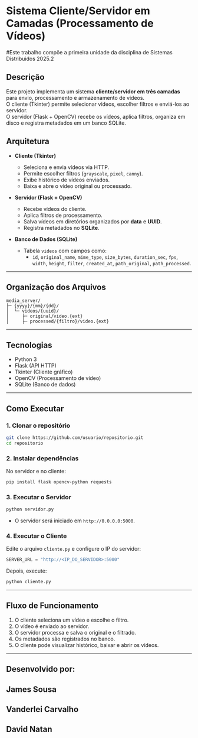 # Sistema Cliente/Servidor em Camadas (Processamento de Vídeos)

#Este trabalho compõe a primeira unidade da disciplina de Sistemas Distribuidos 2025.2

## Descrição
Este projeto implementa um sistema **cliente/servidor em três camadas** para envio, processamento e armazenamento de vídeos.  
O cliente (Tkinter) permite selecionar vídeos, escolher filtros e enviá-los ao servidor.  
O servidor (Flask + OpenCV) recebe os vídeos, aplica filtros, organiza em disco e registra metadados em um banco SQLite.  

##  Arquitetura
- **Cliente (Tkinter)**
  - Seleciona e envia vídeos via HTTP.
  - Permite escolher filtros (`grayscale`, `pixel`, `canny`).
  - Exibe histórico de vídeos enviados.
  - Baixa e abre o vídeo original ou processado.

- **Servidor (Flask + OpenCV)**
  - Recebe vídeos do cliente.
  - Aplica filtros de processamento.
  - Salva vídeos em diretórios organizados por **data** e **UUID**.
  - Registra metadados no **SQLite**.

- **Banco de Dados (SQLite)**
  - Tabela `videos` com campos como:
    - `id`, `original_name`, `mime_type`, `size_bytes`, `duration_sec`, `fps`, `width`, `height`, `filter`, `created_at`, `path_original`, `path_processed`.

---

## Organização dos Arquivos
```
media_server/
├─ {yyyy}/{mm}/{dd}/
│  └─ videos/{uuid}/
│     ├─ original/video.{ext}
│     ├─ processed/{filtro}/video.{ext}
```

---

## Tecnologias
- Python 3
- Flask (API HTTP)
- Tkinter (Cliente gráfico)
- OpenCV (Processamento de vídeo)
- SQLite (Banco de dados)

---

## Como Executar

### 1. Clonar o repositório
```bash
git clone https://github.com/usuario/repositorio.git
cd repositorio
```

### 2. Instalar dependências
No servidor e no cliente:
```bash
pip install flask opencv-python requests
```

### 3. Executar o Servidor
```bash
python servidor.py
```
- O servidor será iniciado em `http://0.0.0.0:5000`.

### 4. Executar o Cliente
Edite o arquivo `cliente.py` e configure o IP do servidor:
```python
SERVER_URL = "http://<IP_DO_SERVIDOR>:5000"
```

Depois, execute:
```bash
python cliente.py
```

---

## Fluxo de Funcionamento
1. O cliente seleciona um vídeo e escolhe o filtro.
2. O vídeo é enviado ao servidor.
3. O servidor processa e salva o original e o filtrado.
4. Os metadados são registrados no banco.
5. O cliente pode visualizar histórico, baixar e abrir os vídeos.

---

## Desenvolvido por:
  ## James Sousa
  ## Vanderlei Carvalho
  ## David Natan




